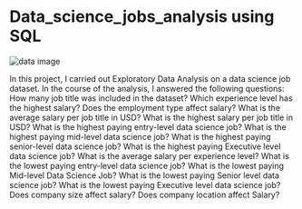 # Data_science_jobs_analysis using SQL

![data image](https://user-images.githubusercontent.com/107036397/188007855-a876ce16-539a-46f2-b196-055b1fbc4802.png)

In this project, I carried out Exploratory Data Analysis on a data science job dataset. In the course of the analysis, I answered the following questions: 
How many job title was included in the dataset?
Which experience level has the highest salary?
Does the employment type affect salary?
What is the average salary per job title in USD?
What is the highest salary per job title in USD?
What is the highest paying entry-level data science job?
What is the highest paying mid-level data science job?
What is the highest paying senior-level data science job?
What is the highest paying Executive level data science job?
What is the average salary per experience level?
What is the lowest paying entry-level data science job?
What is the lowest paying Mid-level Data Science Job?
What is the lowest paying Senior level data science job?
What is the lowest paying Executive level data science job?
Does company size affect salary?
Does company location affect Salary?
